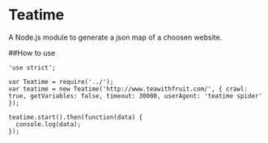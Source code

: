 # Teatime
A Node.js module to generate a json map of a choosen website.

##How to use
```
'use strict';

var Teatime = require('../');
var teatime = new Teatime('http://www.teawithfruit.com/', { crawl: true, getVariables: false, timeout: 30000, userAgent: 'teatime spider' });

teatime.start().then(function(data) {
  console.log(data);
});
```
